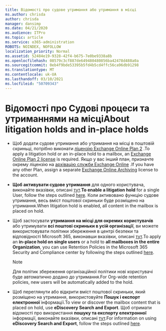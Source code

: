 ```yaml
---
title: Відомості про судове утримання або утримання в місці
ms.author: chrisda
author: chrisda
manager: dansimp
ms.date: 04/21/2020
ms.audience: ITPro
ms.topic: article
ms.service: o365-administration
ROBOTS: NOINDEX, NOFOLLOW
localization_priority: Normal
ms.assetid: 52484e19-9328-42f4-b675-7e0be9338a8b
ms.openlocfilehash: 08579c3cf887de649480480856ba42478d488a0a
ms.sourcegitcommit: 0eb4f9bde53395b5fd4b5cd4ffc56ca96db91298
ms.translationtype: MT
ms.contentlocale: uk-UA
ms.lasthandoff: 03/10/2021
ms.locfileid: "50709343"
---
```

# <a name="about-litigation-holds-and-in-place-holds"></a><span data-ttu-id="49c79-102">Відомості про Судові процеси та утриманнями на місці</span><span class="sxs-lookup"><span data-stu-id="49c79-102">About litigation holds and in-place holds</span></span>

- <span data-ttu-id="49c79-103">Щоб додати судове утримання або утримання на місці в поштовій скриньці, потрібно виконати [ліцензію Exchange Online Plan 2](https://docs.microsoft.com/office365/servicedescriptions/office-365-platform-service-description/office-365-plan-options) .</span><span class="sxs-lookup"><span data-stu-id="49c79-103">To apply a litigation hold or an in-place hold to a mailbox, an [Exchange Online Plan 2 license](https://docs.microsoft.com/office365/servicedescriptions/office-365-platform-service-description/office-365-plan-options) is required.</span></span> <span data-ttu-id="49c79-104">Якщо у вас інший план, призначте окрему ліцензію на [архівацію служби Exchange Online](https://docs.microsoft.com/office365/servicedescriptions/exchange-online-archiving-service-description/exchange-online-archiving-service-description) .</span><span class="sxs-lookup"><span data-stu-id="49c79-104">If you have any other Plan, assign a separate [Exchange Online Archiving](https://docs.microsoft.com/office365/servicedescriptions/exchange-online-archiving-service-description/exchange-online-archiving-service-description) license to the account.</span></span> 
    
- <span data-ttu-id="49c79-105">**Щоб активувати судове утримання** для одного користувача, виконайте вказівки, описані [тут](https://docs.microsoft.com/microsoft-365/compliance/create-a-litigation-hold?view=o365-worldwide#place-a-mailbox-on-litigation-hold).</span><span class="sxs-lookup"><span data-stu-id="49c79-105">**To enable a litigation hold** for a single User, follow the steps outlined [here](https://docs.microsoft.com/microsoft-365/compliance/create-a-litigation-hold?view=o365-worldwide#place-a-mailbox-on-litigation-hold).</span></span> <span data-ttu-id="49c79-106">Коли активовано функцію судове утримання, весь вміст поштової скриньки буде розміщено на утримання.</span><span class="sxs-lookup"><span data-stu-id="49c79-106">When litigation hold is enabled, all content in the mailbox is placed on hold.</span></span>
    
- <span data-ttu-id="49c79-107">Щоб застосувати **утримання на місці для окремих користувачів** або утримувати **всі поштові скриньки в усій організації**, ви можете використовувати політики збереження в центрі безпеки та відповідності Microsoft 365, виконавши вказівки, описані [тут](https://docs.microsoft.com/microsoft-365/compliance/retention-policies).</span><span class="sxs-lookup"><span data-stu-id="49c79-107">To apply an **in-place hold on single users** or a hold to **all mailboxes in the entire Organization**, you can use Retention Policies in the Microsoft 365 Security and Compliance center by following the steps outlined [here](https://docs.microsoft.com/microsoft-365/compliance/retention-policies).</span></span>
    
    > [!NOTE]
    > <span data-ttu-id="49c79-108">Для політик збереження організаційної політики нові користувачі буде автоматично додано до утримання.</span><span class="sxs-lookup"><span data-stu-id="49c79-108">For Org-wide retention policies, new users will be automatically added to the hold.</span></span> 
  
- <span data-ttu-id="49c79-109">Щоб переглянути або відкрити вміст поштової скриньки, який розміщено на утримання, використовуйте **Пошук і експорт електронної** інформації.</span><span class="sxs-lookup"><span data-stu-id="49c79-109">To view or discover the mailbox content that is placed on hold, use **eDiscovery Search and Export**.</span></span> <span data-ttu-id="49c79-110">Щоб отримати відомості про використання **пошуку та експорту електронної** інформації, виконайте вказівки, описані [тут](https://docs.microsoft.com/microsoft-365/compliance/export-search-results).</span><span class="sxs-lookup"><span data-stu-id="49c79-110">For information on using **eDiscovery Search and Export**, follow the steps outlined [here](https://docs.microsoft.com/microsoft-365/compliance/export-search-results).</span></span>
    

